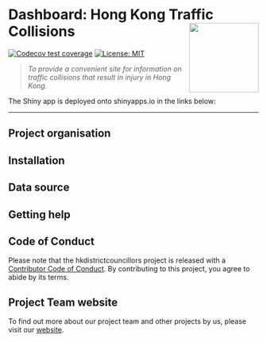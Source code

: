# Dashboard: Hong Kong Traffic Collisions <img src="https://raw.githubusercontent.com/avisionh/dashboard-hkdistrictcouncillors/master/inst/app/www/logo.png" align="right" height="140" />

<!-- badges: start -->
[![Codecov test coverage](https://codecov.io/gh/Hong-Kong-Districts-Info/hktrafficcollisions/branch/master/graph/badge.svg)](https://codecov.io/gh/Hong-Kong-Districts-Info/hktrafficcollisions?branch=master) [![License: MIT](https://img.shields.io/badge/License-MIT-yellow.svg)](https://opensource.org/licenses/MIT)
<!-- badges: end -->

> *To provide a convenient site for information on traffic collisions that result in injury in Hong Kong.*

The Shiny app is deployed onto shinyapps.io in the links below:

***

## Project organisation

## Installation

## Data source

## Getting help

## Code of Conduct

Please note that the hkdistrictcouncillors project is released with a [Contributor Code of Conduct](https://github.com/avisionh/hktrafficcollisions/blob/document/community-standards/CODE_OF_CONDUCT.md). By contributing to this project, you agree to abide by its terms.

## Project Team website
To find out more about our project team and other projects by us, please visit our [website](https://hong-kong-districts-info.github.io/).
